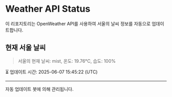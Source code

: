 
# Weather API Status

이 리포지토리는 OpenWeather API를 사용하여 서울의 날씨 정보를 자동으로 업데이트합니다.

## 현재 서울 날씨
> 서울의 현재 날씨: mist, 온도: 19.76°C, 습도: 100%

⏳ 업데이트 시간: 2025-06-07 15:45:22 (UTC)

---
자동 업데이트 봇에 의해 관리됩니다.
